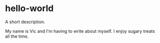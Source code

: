 # hello-world
A short description.

My name is Vic and I'm having to write about myself. I enjoy sugary treats all the time.
